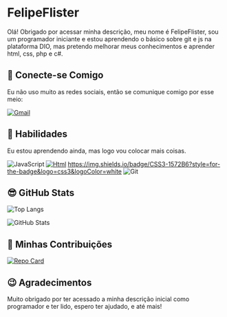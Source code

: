 # FelipeFlister 
Olá! Obrigado por acessar minha descrição, meu nome é FelipeFlister, sou um programador iniciante e estou aprendendo o básico sobre git e js na plataforma DIO, mas pretendo melhorar meus conhecimentos e aprender html, css, php e c#.
## 👋 Conecte-se Comigo
Eu não uso muito as redes sociais, então se comunique comigo por esse meio:

[![Gmail](https://img.shields.io/badge/Gmail-FFF?style=for-the-badge&logo=gmail&logoColor=red)](mailto:felipeflister@gmail.com)


## 🧐 Habilidades
Eu estou aprendendo ainda, mas logo vou colocar mais coisas.

![JavaScript](https://img.shields.io/badge/JavaScript-F7DF1E?style=for-the-badge&logo=javascript&logoColor=black)
[![Html](https://img.shields.io/badge/Html-F7DF1E?style=for-the-badge&logo=html&logoColor=black)](https://img.shields.io/badge/HTML5-E34F26?style=for-the-badge&logo=html5&logoColor=white)
https://img.shields.io/badge/CSS3-1572B6?style=for-the-badge&logo=css3&logoColor=white
![Git](https://img.shields.io/badge/GIT-E44C30?style=for-the-badge&logo=git&logoColor=white)

## 😎 GitHub Stats
![Top Langs](https://github-readme-stats-git-masterrstaa-rickstaa.vercel.app/api/top-langs/?username=FelipeFlister&bg_color=000&border_color=FF8C00&title_color=DC143C&text_color=30A3DC) 

![GitHub Stats](https://github-readme-stats.vercel.app/api?username=FelipeFlister&theme=transparent&bg_color=000&border_color=FF8C00&show_icons=true&icon_color=FF8C00&title_color=DC143C&text_color=30A3DC) 
## 🤝 Minhas Contribuições
[![Repo Card](https://github-readme-stats.vercel.app/api/pin/?username=FelipeFlister&repo=dio-lab-open-source&bg_color=000&border_color=FF8C00&show_icons=true&icon_color=30A3DC&title_color=DC143C&text_color=30A3DC)](https://github.com/FelipeFlister/dio-lab-open-source)

## 😉 Agradecimentos 
Muito obrigado por ter acessado a minha descrição inicial como programador e ter lido, espero ter ajudado, e até mais!
